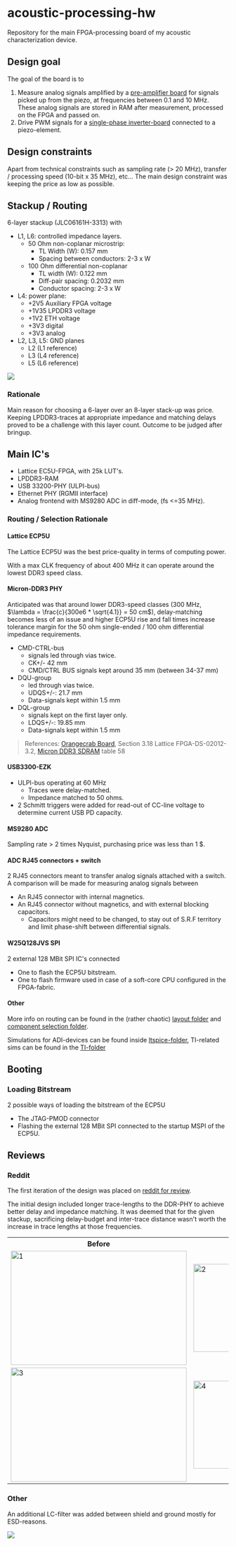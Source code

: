 # acoustic-processing-hw
Repository for the main FPGA-processing board of my acoustic characterization device.

## Design goal
The goal of the board is to 
1. Measure analog signals amplified by a [pre-amplifier board](https://github.com/igorwolfs/acoustic-preamp-hw) for signals picked up from the piezo, at frequencies between 0.1 and 10 MHz. These analog signals are stored in RAM after measurement, processed on the FPGA and passed on.
2. Drive PWM signals for a [single-phase inverter-board](https://github.com/igorwolfs/acoustic-piezodriver-hw) connected to a piezo-element.


## Design constraints
Apart from technical constraints such as sampling rate (> 20 MHz), transfer / processing speed (10-bit x 35 MHz), etc... The main design constraint was keeping the price as low as possible.

## Stackup / Routing
6-layer stackup (JLC06161H-3313) with 
- L1, L6: controlled impedance layers.
	- 50 Ohm non-coplanar microstrip: 
		- TL Width (W): 0.157 mm 
		- Spacing between conductors: 2-3 x W
	- 100 Ohm differential non-coplanar
		- TL width (W): 0.122 mm
		- Diff-pair spacing: 0.2032 mm
		- Conductor spacing: 2-3 x W
- L4: power plane:
	- +2V5 Auxiliary FPGA voltage
	- +1V35 LPDDR3 voltage
	- +1V2 ETH voltage
	- +3V3 digital
	- +3V3 analog
- L2, L3, L5: GND planes
	- L2 (L1 reference)
	- L3 (L4 reference)
	- L5 (L6 reference)

![](images/JLC06161H-3313.png)

### Rationale
Main reason for choosing a 6-layer over an 8-layer stack-up was price. Keeping LPDDR3-traces at appropriate impedance and matching delays proved to be a challenge with this layer count. Outcome to be judged after bringup.

## Main IC's
- Lattice EC5U-FPGA, with 25k LUT's.
- LPDDR3-RAM
- USB 33200-PHY (ULPI-bus)
- Ethernet PHY (RGMII interface)
- Analog frontend with MS9280 ADC in diff-mode, (fs <=35 MHz).

### Routing / Selection Rationale
#### Lattice ECP5U
The Lattice ECP5U was the best price-quality in terms of computing power. 

With a max CLK frequency of about 400 MHz it can operate around the lowest DDR3 speed class.

#### Micron-DDR3 PHY
Anticipated was that around lower DDR3-speed classes (300 MHz, $\lambda = \frac{c}{300e6 * \sqrt{4.1}} = 50 cm$), delay-matching becomes less of an issue and higher ECP5U rise and fall times increase tolerance margin for the 50 ohm single-ended / 100 ohm differential impedance requirements.

- CMD-CTRL-bus 
	- signals led through vias twice.
	- CK+/- 42 mm
	- CMD/CTRL BUS signals kept around 35 mm (between 34-37 mm)
- DQU-group 
	- led through vias twice.
	- UDQS+/-: 21.7 mm
	- Data-signals kept within 1.5 mm
- DQL-group
	- signals kept on the first layer only.
	- LDQS+/-: 19.85 mm
	- Data-signals kept within 1.5 mm


 > References: [Orangecrab Board](https://github.com/orangecrab-fpga/orangecrab-hardware]), Section 3.18 Lattice FPGA-DS-02012-3.2, [Micron DDR3 SDRAM](https://jlcpcb.com/api/file/downloadByFileSystemAccessId/8588894245961019392) table 58

#### USB3300-EZK
- ULPI-bus operating at 60 MHz
	- Traces were delay-matched.
	- Impedance matched to 50 ohms.
- 2 Schmitt triggers were added for read-out of CC-line voltage to determine current USB PD capacity.

#### MS9280 ADC
Sampling rate > 2 times Nyquist, purchasing price was less than 1 $.

#### ADC RJ45 connectors + switch

2 RJ45 connectors meant to transfer analog signals attached with a switch. A comparison will be made for measuring analog signals between
- An RJ45 connector with internal magnetics.
- An RJ45 connector without magnetics, and with external blocking capacitors.
	- Capacitors might need to be changed, to stay out of S.R.F territory and limit phase-shift between differential signals.

#### W25Q128JVS SPI
2 external 128 MBit SPI IC's connected
- One to flash the ECP5U bitstream.
- One to flash firmware used in case of a soft-core CPU configured in the FPGA-fabric.

#### Other
More info on routing can be found in the (rather chaotic) [layout folder](docs/layout/) and [component selection folder](docs/schematic/component_selection/).

Simulations for ADI-devices can be found inside [ltspice-folder](simulations/ltspice/), TI-related sims can be found in the [TI-folder](simulations/TINA/)

## Booting
### Loading Bitstream 
2 possible ways of loading the bitstream of the ECP5U
- The JTAG-PMOD connector
- Flashing the external 128 MBit SPI connected to the startup MSPI of the ECP5U.

## Reviews
### Reddit
The first iteration of the design was placed on [reddit for review](https://www.reddit.com/r/PrintedCircuitBoard/comments/1m0hude/schematic_review_request_ecp5ufpga_board_with_hs/).

The initial design included longer trace-lengths to the DDR-PHY to achieve better delay and impedance matching. It was deemed that for the given stackup, sacrificing delay-budget and inter-trace distance wasn't worth the increase in trace lengths at those frequencies.

<table>
  <tr>
    <th>Before</th>
    <th>After</th>
  <tr>
    <td> <img src="images/DDR_BOT_BEF.jpeg"  alt="1" width = 400px height = 260px ></td>
    <td><img src="images/DDR_BOT_AFT.png" alt="2" width = 400px height = 200px></td>
   </tr> 
   <tr>
      <td><img src="images/DDR_TOP_BEF.jpeg" alt="3" width = 400px height = 260px></td>
      <td><img src="images/DDR_TOP_AFT.png" alt="4" width = 400px height = 200>
  </td>
</tr>
</table>


### Other
An additional LC-filter was added between shield and ground mostly for ESD-reasons.

![](images/USB_SH_filter.png)